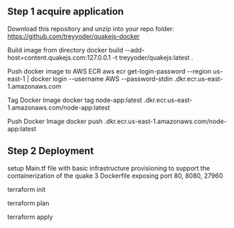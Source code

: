 ## Step 1 acquire application
Download this repository and unzip into your repo folder:
https://github.com/treyyoder/quakejs-docker

Build image from directory
docker build --add-host=content.quakejs.com:127.0.0.1 -t treyyoder/quakejs:latest .

Push docker image to AWS ECR
aws ecr get-login-password --region us-east-1 | docker login --username AWS --password-stdin <account-id>.dkr.ecr.us-east-1.amazonaws.com

Tag Docker Image
docker tag node-app:latest <account-id>.dkr.ecr.us-east-1.amazonaws.com/node-app:latest

Push Docker Image
docker push <account-id>.dkr.ecr.us-east-1.amazonaws.com/node-app:latest

## Step 2 Deployment 

setup Main.tf file with basic infrastructure provisioning to support the containerization of the quake 3 Dockerfile
exposing port 80, 8080, 27960

terraform init

terraform plan

terraform apply

